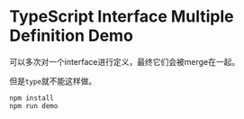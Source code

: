 TypeScript Interface Multiple Definition Demo
=============================================

可以多次对一个interface进行定义，最终它们会被merge在一起。

但是`type`就不能这样做。

```
npm install
npm run demo
```
